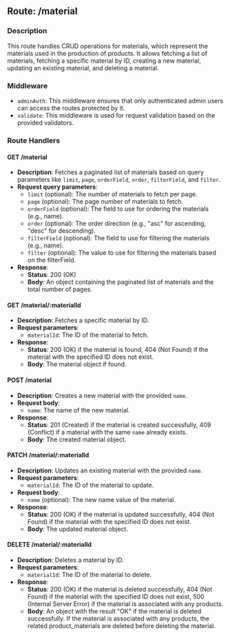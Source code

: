 ## Route: /material

### Description

This route handles CRUD operations for materials, which represent the materials used in the production of products. It allows fetching a list of materials, fetching a specific material by ID, creating a new material, updating an existing material, and deleting a material.

### Middleware

- `adminAuth`: This middleware ensures that only authenticated admin users can access the routes protected by it.
- `validate`: This middleware is used for request validation based on the provided validators.

### Route Handlers

#### GET /material

- **Description**: Fetches a paginated list of materials based on query parameters like `limit`, `page`, `orderField`, `order`, `filterField`, and `filter`.
- **Request query parameters**:
  - `limit` (optional): The number of materials to fetch per page.
  - `page` (optional): The page number of materials to fetch.
  - `orderField` (optional): The field to use for ordering the materials (e.g., name).
  - `order` (optional): The order direction (e.g., "asc" for ascending, "desc" for descending).
  - `filterField` (optional): The field to use for filtering the materials (e.g., name).
  - `filter` (optional): The value to use for filtering the materials based on the filterField.
- **Response**:
  - **Status**: 200 (OK)
  - **Body**: An object containing the paginated list of materials and the total number of pages.

#### GET /material/:materialId

- **Description**: Fetches a specific material by ID.
- **Request parameters**:
  - `materialId`: The ID of the material to fetch.
- **Response**:
  - **Status**: 200 (OK) if the material is found, 404 (Not Found) if the material with the specified ID does not exist.
  - **Body**: The material object if found.

#### POST /material

- **Description**: Creates a new material with the provided `name`.
- **Request body**:
  - `name`: The name of the new material.
- **Response**:
  - **Status**: 201 (Created) if the material is created successfully, 409 (Conflict) if a material with the same `name` already exists.
  - **Body**: The created material object.

#### PATCH /material/:materialId

- **Description**: Updates an existing material with the provided `name`.
- **Request parameters**:
  - `materialId`: The ID of the material to update.
- **Request body**:
  - `name` (optional): The new name value of the material.
- **Response**:
  - **Status**: 200 (OK) if the material is updated successfully, 404 (Not Found) if the material with the specified ID does not exist.
  - **Body**: The updated material object.

#### DELETE /material/:materialId

- **Description**: Deletes a material by ID.
- **Request parameters**:
  - `materialId`: The ID of the material to delete.
- **Response**:
  - **Status**: 200 (OK) if the material is deleted successfully, 404 (Not Found) if the material with the specified ID does not exist, 500 (Internal Server Error) if the material is associated with any products.
  - **Body**: An object with the result "OK" if the material is deleted successfully. If the material is associated with any products, the related product_materials are deleted before deleting the material.